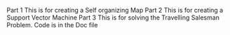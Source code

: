 Part 1
This is for creating a Self organizing Map
Part 2
This is for creating a Support Vector Machine
Part 3
This is for solving the Travelling Salesman Problem. Code is in the Doc file